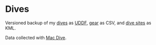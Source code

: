# Dives

Versioned backup of my [dives](Dives.uddf) as [UDDF](http://uddf.org), [gear](Gear.csv) as CSV, and [dive sites](Sites.kml) as KML.

Data collected with [Mac Dive](https://mac-dive.com).
